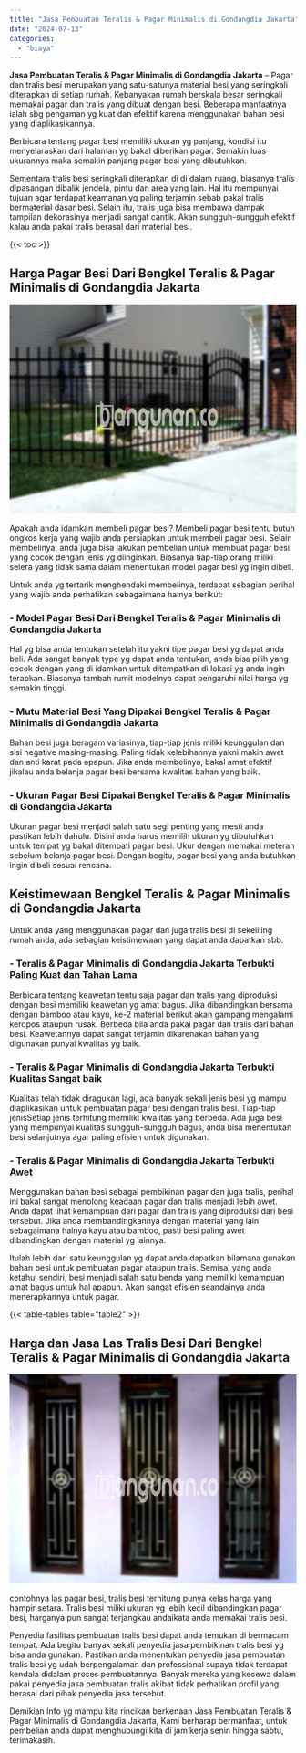 ```yaml
---
title: "Jasa Pembuatan Teralis & Pagar Minimalis di Gondangdia Jakarta"
date: "2024-07-13"
categories: 
  - "biaya"
---
```


**Jasa Pembuatan Teralis & Pagar Minimalis di Gondangdia Jakarta** – Pagar dan tralis besi merupakan yang satu-satunya material besi yang seringkali diterapkan di setiap rumah. Kebanyakan rumah berskala besar seringkali memakai pagar dan tralis yang dibuat dengan besi. Beberapa manfaatnya ialah sbg pengaman yg kuat dan efektif karena menggunakan bahan besi yang diaplikasikannya.

Berbicara tentang pagar besi memiliki ukuran yg panjang, kondisi itu menyelaraskan dari halaman yg bakal diberikan pagar. Semakin luas ukurannya maka semakin panjang pagar besi yang dibutuhkan.

Sementara tralis besi seringkali diterapkan di di dalam ruang, biasanya tralis dipasangan dibalik jendela, pintu dan area yang lain. Hal itu mempunyai tujuan agar terdapat keamanan yg paling terjamin sebab pakai tralis bermaterial dasar besi. Selain itu, tralis juga bisa membawa dampak tampilan dekorasinya menjadi sangat cantik. Akan sungguh-sungguh efektif kalau anda pakai tralis berasal dari material besi.

{{< toc >}}

## Harga Pagar Besi Dari Bengkel Teralis & Pagar Minimalis di Gondangdia Jakarta

![Jasa Pembuatan Teralis & Pagar Minimalis di Gondangdia Jakarta](/images/pagar-minimalis-murah-67.png)

Apakah anda idamkan membeli pagar besi? Membeli pagar besi tentu butuh ongkos kerja yang wajib anda persiapkan untuk membeli pagar besi. Selain membelinya, anda juga bisa lakukan pembelian untuk membuat pagar besi yang cocok dengan jenis yg diinginkan. Biasanya tiap-tiap orang miliki selera yang tidak sama dalam menentukan model pagar besi yg ingin dibeli.

Untuk anda yg tertarik menghendaki membelinya, terdapat sebagian perihal yang wajib anda perhatikan sebagaimana halnya berikut:
### \- Model Pagar Besi Dari Bengkel Teralis & Pagar Minimalis di Gondangdia Jakarta

Hal yg bisa anda tentukan setelah itu yakni tipe pagar besi yg dapat anda beli. Ada sangat banyak type yg dapat anda tentukan, anda bisa pilih yang cocok dengan yang di idamkan untuk ditempatkan di lokasi yg anda ingin terapkan. Biasanya tambah rumit modelnya dapat pengaruhi nilai harga yg semakin tinggi.

### \- Mutu Material Besi Yang Dipakai Bengkel Teralis & Pagar Minimalis di Gondangdia Jakarta

Bahan besi juga beragam variasinya, tiap-tiap jenis miliki keunggulan dan sisi negative masing-masing. Paling tidak kelebihannya yakni makin awet dan anti karat pada apapun. Jika anda membelinya, bakal amat efektif jikalau anda belanja pagar besi bersama kwalitas bahan yang baik.

### \- Ukuran Pagar Besi Dipakai Bengkel Teralis & Pagar Minimalis di Gondangdia Jakarta

Ukuran pagar besi menjadi salah satu segi penting yang mesti anda pastikan lebih dahulu. Disini anda harus memilih ukuran yg dibutuhkan untuk tempat yg bakal ditempati pagar besi. Ukur dengan memakai meteran sebelum belanja pagar besi. Dengan begitu, pagar besi yang anda butuhkan ingin dibeli sesuai rencana.

## Keistimewaan Bengkel Teralis & Pagar Minimalis di Gondangdia Jakarta

Untuk anda yang menggunakan pagar dan juga tralis besi di sekeliling rumah anda, ada sebagian keistimewaan yang dapat anda dapatkan sbb.

### \- Teralis & Pagar Minimalis di Gondangdia Jakarta Terbukti Paling Kuat dan Tahan Lama

Berbicara tentang keawetan tentu saja pagar dan tralis yang diproduksi dengan besi memiliki keawetan yg amat bagus. Jika dibandingkan bersama dengan bamboo atau kayu, ke-2 material berikut akan gampang mengalami keropos ataupun rusak. Berbeda bila anda pakai pagar dan tralis dari bahan besi. Keawetannya dapat sangat terjamin dikarenakan bahan yang digunakan punyai kwalitas yg baik.

### \- Teralis & Pagar Minimalis di Gondangdia Jakarta Terbukti Kualitas Sangat baik

Kualitas telah tidak diragukan lagi, ada banyak sekali jenis besi yg mampu diaplikasikan untuk pembuatan pagar besi dengan tralis besi. Tiap-tiap jenisSetiap jenis terhitung memiliki kwalitas yang berbeda. Ada juga besi yang mempunyai kualitas sungguh-sungguh bagus, anda bisa menentukan besi selanjutnya agar paling efisien untuk digunakan.

### \- Teralis & Pagar Minimalis di Gondangdia Jakarta Terbukti Awet

Menggunakan bahan besi sebagai pembikinan pagar dan juga tralis, perihal ini bakal sangat menolong keadaan pagar dan tralis menjadi lebih awet. Anda dapat lihat kemampuan dari pagar dan tralis yang diproduksi dari besi tersebut. Jika anda membandingkannya dengan material yang lain sebagaimana halnya kayu atau bamboo, pasti besi paling awet dibandingkan dengan material yg lainnya.

Itulah lebih dari satu keunggulan yg dapat anda dapatkan bilamana gunakan bahan besi untuk pembuatan pagar ataupun tralis. Semisal yang anda ketahui sendiri, besi menjadi salah satu benda yang memiliki kemampuan amat bagus untuk hal apapun. Akan sangat efisien seandainya anda menerapkannya untuk pagar.

{{< table-tables table="table2" >}}

## Harga dan Jasa Las Tralis Besi Dari Bengkel Teralis & Pagar Minimalis di Gondangdia Jakarta

![Jasa Pembuatan Teralis & Pagar Minimalis di Gondangdia Jakarta](/images/teralis-minimalis-murah-40.png)

contohnya las pagar besi, tralis besi terhitung punya kelas harga yang hampir setara. Tralis besi miliki ukuran yg lebih kecil dibandingkan pagar besi, harganya pun sangat terjangkau andaikata anda memakai tralis besi.

Penyedia fasilitas pembuatan tralis besi dapat anda temukan di bermacam tempat. Ada begitu banyak sekali penyedia jasa pembikinan tralis besi yg bisa anda gunakan. Pastikan anda menentukan penyedia jasa pembuatan tralis besi yg udah berpengalaman dan professional supaya tidak terdapat kendala didalam proses pembuatannya. Banyak mereka yang kecewa dalam pakai penyedia jasa pembuatan tralis akibat tidak perhatikan profil yang berasal dari pihak penyedia jasa tersebut.

Demikian Info yg mampu kita rincikan berkenaan Jasa Pembuatan Teralis & Pagar Minimalis di Gondangdia Jakarta, Kami berharap bermanfaat, untuk pembelian anda dapat menghubungi kita di jam kerja senin hingga sabtu, terimakasih.
